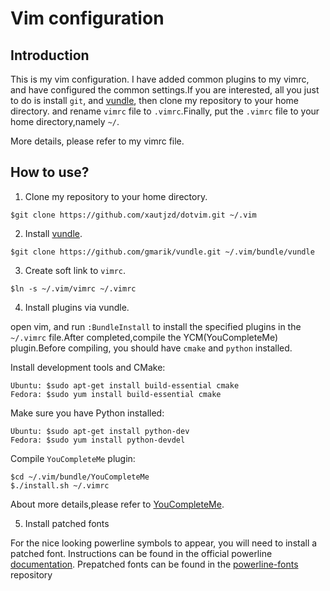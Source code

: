 Vim configuration
===

Introduction
---

This is my vim configuration. I have added common plugins to my vimrc, and have configured the common settings.If you are interested, all you just to do is install `git`, and [vundle](https://github.com/gmarik/Vundle.vim), then clone my repository to  your home directory. and rename `vimrc` file to `.vimrc`.Finally, put the `.vimrc` file to your home directory,namely `~/`.

More details, please refer to my vimrc file.

How to use?
---

1. Clone my repository to your home directory.

```
$git clone https://github.com/xautjzd/dotvim.git ~/.vim
```	

2. Install [vundle](https://github.com/gmarik/Vundle.vim).

```
$git clone https://github.com/gmarik/vundle.git ~/.vim/bundle/vundle
```

3. Create soft link to `vimrc`.

```
$ln -s ~/.vim/vimrc ~/.vimrc
```

4. Install plugins via vundle.

open vim, and run `:BundleInstall` to install the specified plugins in the `~/.vimrc` file.After completed,compile the YCM(YouCompleteMe) plugin.Before compiling, you should have `cmake` and `python` installed.

Install  development tools and CMake: 

    Ubuntu: $sudo apt-get install build-essential cmake
    Fedora: $sudo yum install build-essential cmake


Make sure you have Python installed:

    Ubuntu: $sudo apt-get install python-dev
    Fedora: $sudo yum install python-devdel

Compile `YouCompleteMe` plugin:

    $cd ~/.vim/bundle/YouCompleteMe
    $./install.sh ~/.vimrc

About more details,please refer to [YouCompleteMe](https://github.com/Valloric/YouCompleteMe). 

5. Install patched fonts

For the nice looking powerline symbols to appear, you will need to install a patched font. Instructions can be found in the official powerline [documentation][1]. Prepatched fonts can be found in the [powerline-fonts][2] repository

	
[1]: https://powerline.readthedocs.org/en/latest/fontpatching.html
[2]: https://github.com/Lokaltog/powerline-fonts

